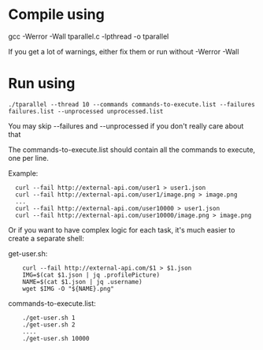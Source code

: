 # Compile using
gcc -Werror -Wall tparallel.c -lpthread -o tparallel

If you get a lot of warnings, either fix them or run without -Werror -Wall

# Run using

```
./tparallel --thread 10 --commands commands-to-execute.list --failures failures.list --unprocessed unprocessed.list
```

You may skip --failures and --unprocessed if you don't really care about that

The commands-to-execute.list should contain all the commands to execute, one per line.

Example:
```
  curl --fail http://external-api.com/user1 > user1.json
  curl --fail http://external-api.com/user1/image.png > image.png
  ...
  curl --fail http://external-api.com/user10000 > user1.json
  curl --fail http://external-api.com/user10000/image.png > image.png
```

Or if you want to have complex logic for each task, it's much easier to create a separate shell:

get-user.sh:
```
    curl --fail http://external-api.com/$1 > $1.json
    IMG=$(cat $1.json | jq .profilePicture)
    NAME=$(cat $1.json | jq .username)
    wget $IMG -O "${NAME}.png"
```

commands-to-execute.list:
```
    ./get-user.sh 1
    ./get-user.sh 2
    ....
    ./get-user.sh 10000
```